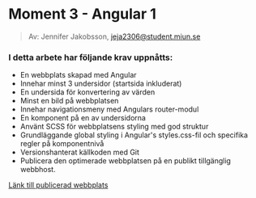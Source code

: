 # Moment 3 - Angular 1
> Av: Jennifer Jakobsson, jeja2306@student.miun.se

### I detta arbete har följande krav uppnåtts: 

- En webbplats skapad med Angular
- Innehar minst 3 undersidor (startsida inkluderat)
- En undersida för konvertering av värden
- Minst en bild på webbplatsen
- Innehar navigationsmeny med Angulars router-modul
- En komponent på en av undersidorna
- Använt SCSS för webbplatsens styling med god struktur
- Grundläggande global styling i Angular's styles.css-fil och specifika regler på komponentnivå
- Versionshanterat källkoden med Git
- Publicera den optimerade webbplatsen på en publikt tillgänglig webbhost.

 [Länk till publicerad webbplats](https://jeja2306-angular1.netlify.app/)